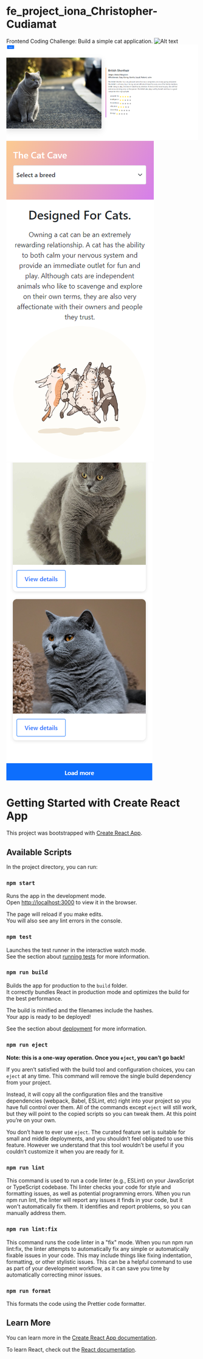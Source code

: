# fe_project_iona_Christopher-Cudiamat

Frontend Coding Challenge: Build a simple cat application.
![Alt text](./public/images/project-screenshot-desktop1?raw=true "App")
![Alt text](./public/images/project-screenshot-desktop2.png?raw=true "App")
![Alt text](./public/images/project-screenshot-mobile1.png?raw=true "App")
![Alt text](./public/images/project-screenshot-mobile2.png?raw=true "App")

# Getting Started with Create React App

This project was bootstrapped with [Create React App](https://github.com/facebook/create-react-app).

## Available Scripts

In the project directory, you can run:

### `npm start`

Runs the app in the development mode.\
Open [http://localhost:3000](http://localhost:3000) to view it in the browser.

The page will reload if you make edits.\
You will also see any lint errors in the console.

### `npm test`

Launches the test runner in the interactive watch mode.\
See the section about [running tests](https://facebook.github.io/create-react-app/docs/running-tests) for more information.

### `npm run build`

Builds the app for production to the `build` folder.\
It correctly bundles React in production mode and optimizes the build for the best performance.

The build is minified and the filenames include the hashes.\
Your app is ready to be deployed!

See the section about [deployment](https://facebook.github.io/create-react-app/docs/deployment) for more information.

### `npm run eject`

**Note: this is a one-way operation. Once you `eject`, you can’t go back!**

If you aren’t satisfied with the build tool and configuration choices, you can `eject` at any time. This command will remove the single build dependency from your project.

Instead, it will copy all the configuration files and the transitive dependencies (webpack, Babel, ESLint, etc) right into your project so you have full control over them. All of the commands except `eject` will still work, but they will point to the copied scripts so you can tweak them. At this point you’re on your own.

You don’t have to ever use `eject`. The curated feature set is suitable for small and middle deployments, and you shouldn’t feel obligated to use this feature. However we understand that this tool wouldn’t be useful if you couldn’t customize it when you are ready for it.

### `npm run lint`

This command is used to run a code linter (e.g., ESLint) on your JavaScript or TypeScript codebase.
Thi linter checks your code for style and formatting issues, as well as potential programming errors.
When you run npm run lint, the linter will report any issues it finds in your code, but it won't automatically fix them.
It identifies and report problems, so you can manually address them.

### `npm run lint:fix`

This command runs the code linter in a "fix" mode.
When you run npm run lint:fix, the linter attempts to automatically fix any simple or automatically fixable issues in your code. This may include things like fixing indentation, formatting, or other stylistic issues.
This can be a helpful command to use as part of your development workflow, as it can save you time by automatically correcting minor issues.

### `npm run format`

This formats the code using the Prettier code formatter.

## Learn More

You can learn more in the [Create React App documentation](https://facebook.github.io/create-react-app/docs/getting-started).

To learn React, check out the [React documentation](https://reactjs.org/).

